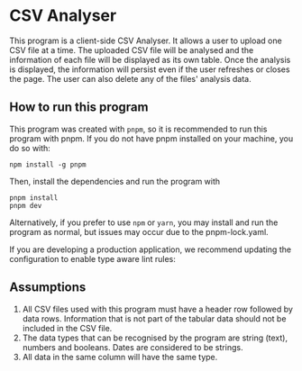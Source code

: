 # CSV Analyser

This program is a client-side CSV Analyser. It allows a user to upload one CSV file at a time. The uploaded CSV file will be analysed and the information of each file will be displayed as its own table. Once the analysis is displayed, the information will persist even if the user refreshes or closes the page. The user can also delete any of the files' analysis data.

## How to run this program

This program was created with `pnpm`, so it is recommended to run this program with pnpm. If you do not have pnpm installed on your machine, you do so with:

```
npm install -g pnpm
```

Then, install the dependencies and run the program with

```
pnpm install
pnpm dev
```

Alternatively, if you prefer to use `npm` or `yarn`, you may install and run the program as normal, but issues may occur due to the pnpm-lock.yaml.

If you are developing a production application, we recommend updating the configuration to enable type aware lint rules:

## Assumptions

1. All CSV files used with this program must have a header row followed by data rows. Information that is not part of the tabular data should not be included in the CSV file.
2. The data types that can be recognised by the program are string (text), numbers and booleans. Dates are considered to be strings.
3. All data in the same column will have the same type.
